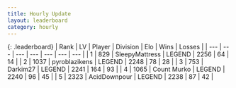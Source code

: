 ```yaml
---
title: Hourly Update
layout: leaderboard
category: hourly
---
```


{: .leaderboard}
| Rank | LV | Player | Division | Elo | Wins | Losses |
| --- | --- | --- | --- | --- | --- | --- |
| <span data-change="0">1</span> | 829 | <span title="ID: 153129">SleepyMattress</span> | LEGEND | <span data-change="12">2256</span> | <span data-change="3">64</span> | <span data-change="1">14</span> |
| <span data-change="3">2</span> | 1037 | <span title="ID: 143220">pyroblazikens</span> | LEGEND | <span data-change="25">2248</span> | <span data-change="5">78</span> | <span data-change="1">28</span> |
| <span data-change="-1">3</span> | 753 | <span title="ID: 694036">Darkim27</span> | LEGEND | <span data-change="0">2241</span> | <span data-change="0">164</span> | <span data-change="0">93</span> |
| <span data-change="-1">4</span> | 1065 | <span title="ID: 498323">Count Murko</span> | LEGEND | <span data-change="0">2240</span> | <span data-change="0">96</span> | <span data-change="0">45</span> |
| <span data-change="-1">5</span> | 2323 | <span title="ID: 304661">AcidDownpour</span> | LEGEND | <span data-change="0">2238</span> | <span data-change="0">87</span> | <span data-change="0">42</span> |